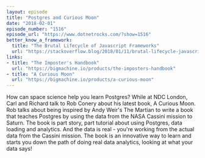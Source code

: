 ```yaml
---
layout: episode
title: "Postgres and Curious Moon"
date: "2018-02-01"
episode_number: "1516"
episode_url: "https://www.dotnetrocks.com/?show=1516"
better_know_a_framework:
  title: "The Brutal Lifecycle of Javascript Frameworks"
  url: "https://stackoverflow.blog/2018/01/11/brutal-lifecycle-javascript-frameworks/"
links:
- title: "The Imposter's Handbook"
  url: "https://bigmachine.io/products/the-imposters-handbook"
- title: "A Curious Moon"
  url: "https://bigmachine.io/products/a-curious-moon"
---
```


How can space science help you learn Postgres? While at NDC London, Carl and Richard talk to Rob Conery about his latest book, A Curious Moon. Rob talks about being inspired by Andy Weir's The Martian to write a book that teaches Postgres by using the data from the NASA Cassini mission to Saturn. The book is part story, part tutorial about using Postgres, data loading and analytics. And the data is real - you're working from the actual data from the Cassini mission. The book is an innovative way to learn and starts you down the path of doing real data analytics, looking at what your data says!
